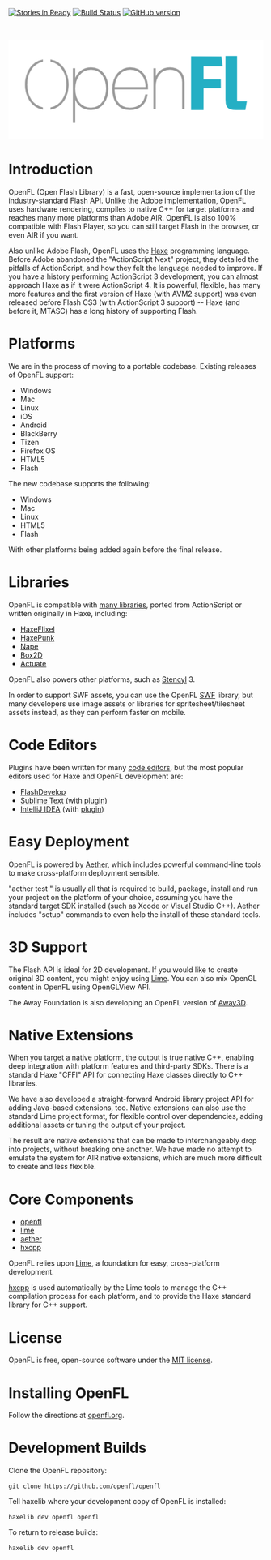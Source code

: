 [![Stories in Ready](https://badge.waffle.io/openfl/openfl.svg?label=ready&title=ready)](https://waffle.io/openfl/openfl) [![Build Status](https://img.shields.io/travis/openfl/openfl.svg)](https://travis-ci.org/openfl/openfl) [![GitHub version](https://img.shields.io/github/tag/openfl/openfl.svg?label=release)](http://lib.haxe.org/p/openfl)

<br />
<p align="center"><img src="openfl.png"/></p>


Introduction
============

OpenFL (Open Flash Library) is a fast, open-source implementation of the industry-standard Flash API. Unlike the Adobe implementation, OpenFL uses hardware rendering, compiles to native C++ for target platforms and reaches many more platforms than Adobe AIR. OpenFL is also 100% compatible with Flash Player, so you can still target Flash in the browser, or even AIR if you want.

Also unlike Adobe Flash, OpenFL uses the [Haxe](http://haxe.org/) programming language. Before Adobe abandoned the "ActionScript Next" project, they detailed the pitfalls of ActionScript, and how they felt the language needed to improve. If you have a history performing ActionScript 3 development, you can almost approach Haxe as if it were ActionScript 4. It is powerful, flexible, has many more features and the first version of Haxe (with AVM2 support) was even released before Flash CS3 (with ActionScript 3 support) -- Haxe (and before it, MTASC) has a long history of supporting Flash.


Platforms
=========

We are in the process of moving to a portable codebase. Existing releases of OpenFL support:

 * Windows
 * Mac
 * Linux
 * iOS
 * Android
 * BlackBerry
 * Tizen
 * Firefox OS
 * HTML5
 * Flash

The new codebase supports the following:

 * Windows
 * Mac
 * Linux
 * HTML5
 * Flash

With other platforms being added again before the final release. 


Libraries
=========

OpenFL is compatible with [many libraries](http://lib.haxe.org/all), ported from ActionScript or written originally in Haxe, including:

 * [HaxeFlixel](https://github.com/haxeflixel/flixel)
 * [HaxePunk](https://github.com/HaxePunk/HaxePunk)
 * [Nape](https://github.com/deltaluca/nape)
 * [Box2D](https://github.com/jgranick/Box2D)
 * [Actuate](https://github.com/jgranick/Actuate)

OpenFL also powers other platforms, such as [Stencyl](http://www.stencyl.com/) 3.

In order to support SWF assets, you can use the OpenFL [SWF](http://github.com/openfl/swf) library, but many developers use image assets or libraries for spritesheet/tilesheet assets instead, as they can perform faster on mobile.


Code Editors
============

Plugins have been written for many [code editors](http://haxe.org/com/ide), but the most popular editors used for Haxe and OpenFL development are:

 * [FlashDevelop](http://www.flashdevelop.org)
 * [Sublime Text](http://www.sublimetext.com) (with [plugin](https://github.com/clemos/haxe-sublime-bundle))
 * [IntelliJ IDEA](http://www.jetbrains.com/idea/) (with [plugin](http://plugins.jetbrains.com/plugin/6873?pr=))


Easy Deployment
===============

OpenFL is powered by [Aether](https://github.com/openfl/aether), which includes powerful command-line tools to make cross-platform deployment sensible.

"aether test <target>" is usually all that is required to build, package, install and run your project on the platform of your choice, assuming you have the standard target SDK installed (such as Xcode or Visual Studio C++). Aether includes "setup" commands to even help the install of these standard tools.


3D Support
==========

The Flash API is ideal for 2D development. If you would like to create original 3D content, you might enjoy using [Lime](https://github.com/openfl/lime). You can also mix OpenGL content in OpenFL using OpenGLView API.

The Away Foundation is also developing an OpenFL version of [Away3D](https://github.com/away3d/away3d-core-openfl/).


Native Extensions
=================

When you target a native platform, the output is true native C++, enabling deep integration with platform features and third-party SDKs. There is a standard Haxe "CFFI" API for connecting Haxe classes directly to C++ libraries.

We have also developed a straight-forward Android library project API for adding Java-based extensions, too. Native extensions can also use the standard Lime project format, for flexible control over dependencies, adding additional assets or tuning the output of your project.

The result are native extensions that can be made to interchangeably drop into projects, without breaking one another. We have made no attempt to emulate the system for AIR native extensions, which are much more difficult to create and less flexible.


Core Components
===============

 * [openfl](https://github.com/openfl/openfl)
 * [lime](https://github.com/openfl/lime)
 * [aether](https://github.com/openfl/aether)
 * [hxcpp](https://github.com/HaxeFoundation/hxcpp)

OpenFL relies upon [Lime](https://github.com/openfl/lime), a foundation for easy, cross-platform development.

[hxcpp](https://github.com/HaxeFoundation/hxcpp) is used automatically by the Lime tools to manage the C++ compilation process for each platform, and to provide the Haxe standard library for C++ support.


License
=======

OpenFL is free, open-source software under the [MIT license](LICENSE.md).


Installing OpenFL
=================

Follow the directions at [openfl.org](http://www.openfl.org/download).


Development Builds
==================

Clone the OpenFL repository:

    git clone https://github.com/openfl/openfl

Tell haxelib where your development copy of OpenFL is installed:

    haxelib dev openfl openfl

To return to release builds:

    haxelib dev openfl
